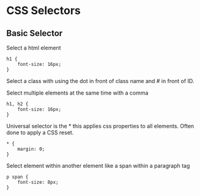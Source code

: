 # CSS Selectors

## Basic Selector

Select a html element

```
h1 {
    font-size: 16px;
}
```

Select a class with using the dot in front of class name and # in front of ID.

Select multiple elements at the same time with a comma

```
h1, h2 {
    font-size: 16px;
}
```

Universal selector is the * this applies css properties to all elements.  Often done to apply a CSS reset.

``` 
* {
    margin: 0;
}
```

Select element within another element like a span within a paragraph tag

```
p span {
    font-size: 8px;
}
```

